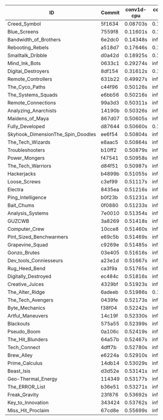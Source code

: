 |ID|Commit|conv1d-cpu|conv1d-gpu|DWSPConv2D-gpu|gemm-gpu|avg|
|-|-|-|-|-|-|-|
|Creed_Symbol|5f1634|0.08703s|0.15194s|infs|1.81916s|infs|
|Blue_Screens|7559f8|0.11601s|0.12746s|infs|4.43950s|infs|
|Bandwidth_of_Brothers|6e2dc0|0.14348s|infs|infs|2.11631s|infs|
|Rebooting_Rebels|a518d7|0.17646s|0.13984s|infs|4.49543s|infs|
|Smalltalk_Dribble|d0a42d|0.18925s|0.12172s|infs|4.54249s|infs|
|Mind_Ink_Bots|0633c1|0.29274s|infs|infs|4.69722s|infs|
|Digital_Destroyers|8df154|0.31612s|0.16256s|infs|2.04496s|infs|
|Remote_Controllers|631b22|0.49927s|infs|infs|4.67140s|infs|
|The_Cyco_Paths|c44f96|0.50126s|infs|infs|4.49231s|infs|
|The_Systems_Squads|e6bb56|0.50216s|infs|infs|4.50977s|infs|
|Remote_Connections|99a3d3|0.50311s|infs|infs|4.50868s|infs|
|Analyzing_Anarchists|14190b|0.50326s|infs|infs|4.52515s|infs|
|Maidens_of_Maya|867d07|0.50605s|infs|infs|4.50687s|infs|
|Fully_Developed|d87644|0.50660s|0.13402s|infs|2.18989s|infs|
|Skyhook_DimensionThe_Spin_Doodles|ee6f54|0.50804s|infs|infs|4.49733s|infs|
|The_Tech_Wizards|e8aac5|0.50864s|infs|infs|4.49388s|infs|
|Troubleshooters|b10ff2|0.50879s|infs|infs|4.49591s|infs|
|Power_Mongers|f47541|0.50958s|infs|infs|4.51273s|infs|
|The_Tech_Warriors|d84f51|0.50987s|infs|infs|4.51723s|infs|
|Hackerjacks|b4899b|0.51055s|infs|infs|4.49862s|infs|
|Loose_Screws|c3ef99|0.51117s|infs|infs|4.51756s|infs|
|Electra|8435ea|0.51216s|infs|infs|4.49567s|infs|
|Ping_Intelligence|b0f23b|0.51231s|infs|infs|4.54379s|infs|
|Bait_Chums|0f0880|0.51233s|infs|infs|4.50017s|infs|
|Analysis_Systems|7e0010|0.51354s|infs|infs|4.54307s|infs|
|GUZCWB|3a8269|0.51418s|infs|infs|4.53518s|infs|
|Computer_Crew|10cce8|0.51460s|infs|infs|4.57808s|infs|
|Pint_Sized_Benchwarmers|e69c5b|0.51469s|infs|infs|4.54410s|infs|
|Grapevine_Squad|c9269e|0.51485s|infs|infs|4.50542s|infs|
|Gonzo_Brutes|03e405|0.51616s|infs|infs|4.59822s|infs|
|Dev_tools_Conniesseurs|a23e1d|0.51667s|infs|infs|4.53550s|infs|
|Rug_Heed_Bend|ca3f9a|0.51765s|infs|infs|4.51877s|infs|
|Digitally_Destroyed|ec484c|0.51816s|infs|infs|4.49281s|infs|
|Creative_Juices|4329bf|0.51923s|infs|infs|4.50505s|infs|
|The_Alter_Ridge|6adeeb|0.51986s|0.14424s|infs|4.48195s|infs|
|The_Tech_Avengers|0439fe|0.52173s|infs|infs|4.49037s|infs|
|Byte_Mechanics|f38f04|0.52242s|infs|infs|4.56029s|infs|
|Artful_Maneuvers|14c19f|0.52330s|infs|infs|4.50341s|infs|
|Blackouts|575a55|0.52399s|infs|infs|4.56050s|infs|
|Pseudo_Boom|0a106c|0.52419s|infs|infs|4.50017s|infs|
|The_Hit_Blunders|64a57b|0.52467s|infs|infs|4.56792s|infs|
|Tech_Connect|4dff7b|0.52780s|infs|infs|4.50549s|infs|
|Brew_Alley|e6224a|0.52910s|infs|infs|4.51611s|infs|
|Prime_Calculus|14db14|0.53029s|infs|infs|4.53369s|infs|
|Beast_Isis|d3d52e|0.53141s|infs|infs|4.61787s|infs|
|Geo-Thermal_Energy|114349|0.53177s|infs|infs|4.50593s|infs|
|The_ERROR_List|b36e51|0.53271s|infs|infs|4.53796s|infs|
|Freak_Gravity|23f876|0.53692s|infs|infs|4.51501s|infs|
|Key_to_Innovation|343424|0.53762s|infs|infs|4.54195s|infs|
|Miss_Hit_Proclaim|67cd8e|0.55699s|infs|infs|4.56347s|infs|
